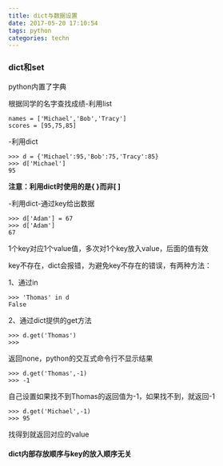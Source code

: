 ```yaml
---
title: dict与数据设置
date: 2017-05-20 17:10:54
tags: python
categories: techn
---
```

### dict和set

python内置了字典

根据同学的名字查找成绩-利用list

    names = ['Michael','Bob','Tracy']
    scores = [95,75,85]

-利用dict

    >>> d = {'Michael':95,'Bob':75,'Tracy':85}
    >>> d['Michael']
    95

**注意：利用dict时使用的是{ }而非[ ]**

-利用dict-通过key给出数据

    >>> d['Adam'] = 67
    >>> d['Adam']
    67

1个key对应1个value值，多次对1个key放入value，后面的值有效

key不存在，dict会报错，为避免key不存在的错误，有两种方法：

1、通过in

    >>> 'Thomas' in d
    False

2、通过dict提供的get方法

    >>> d.get('Thomas')
    >>> 
   返回none，python的交互式命令行不显示结果

    >>> d.get('Thomas',-1)
    >>> -1
   自己设置如果找不到Thomas的返回值为-1，如果找不到，就返回-1

    >>> d.get('Michael',-1)
    >>> 95
   找得到就返回对应的value

#### dict内部存放顺序与key的放入顺序无关